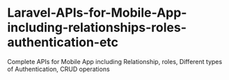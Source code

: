 # Laravel-APIs-for-Mobile-App-including-relationships-roles-authentication-etc
Complete APIs for Mobile App including Relationship, roles, Different types of Authentication, CRUD operations
